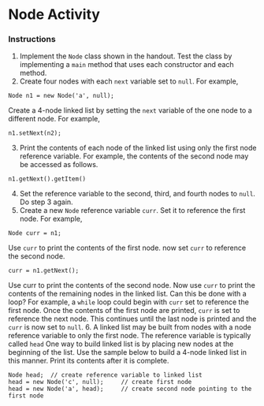 # Node Activity

### Instructions
1. Implement the `Node` class shown in the handout. Test the class by implementing a `main` method that uses each constructor and each method.
2. Create four nodes with each `next` variable set to `null`. For example,
```
Node n1 = new Node('a', null);
```
Create a 4-node linked list by setting the `next` variable of the one node to a different node. For example,
```
n1.setNext(n2);
```
3. Print the contents of each node of the linked list using only the first node reference variable. For example, the contents of the second node may be accessed as follows.
```
n1.getNext().getItem()
```
4. Set the reference variable to the second, third, and fourth nodes to `null`. Do step 3 again.
5. Create a new `Node` reference variable `curr`. Set it to reference the first node. For example,
```
Node curr = n1;
```
Use `curr` to print the contents of the first node. now set `curr` to reference the second node.
```
curr = n1.getNext();
```
Use curr to print the contents of the second node. Now use `curr` to print the contents of the remaining nodes in the linked list. Can this be done with a loop? For example, a `while` loop could begin with `curr` set to reference the first node. Once the contents of the first node are printed, `curr` is set to reference the next node. This continues until the last node is printed and the `curr` is now set to `null`.
6. A linked list may be built from nodes with a node reference variable to only the first node. The reference variable is typically called `head` One way to build linked list is by placing new nodes at the beginning of the list. Use the sample below to build a 4-node linked list in this manner. Print its contents after it is complete.
```
Node head;  // create reference variable to linked list
head = new Node('c', null);     // create first node
head = new Node('a', head);     // create second node pointing to the first node